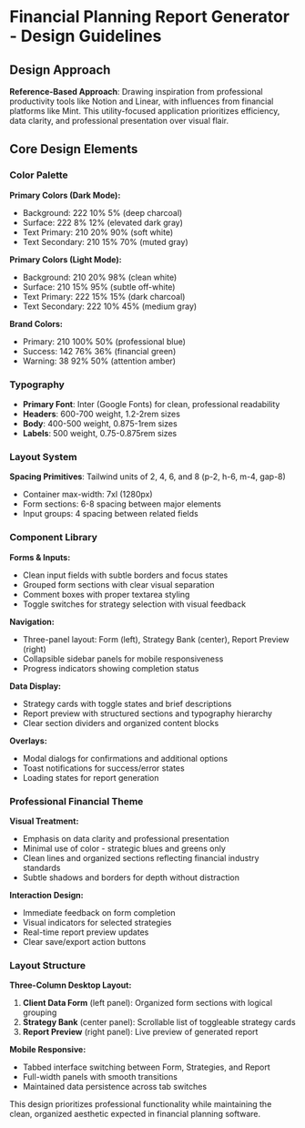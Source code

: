 # Financial Planning Report Generator - Design Guidelines

## Design Approach
**Reference-Based Approach**: Drawing inspiration from professional productivity tools like Notion and Linear, with influences from financial platforms like Mint. This utility-focused application prioritizes efficiency, data clarity, and professional presentation over visual flair.

## Core Design Elements

### Color Palette
**Primary Colors (Dark Mode):**
- Background: 222 10% 5% (deep charcoal)
- Surface: 222 8% 12% (elevated dark gray)
- Text Primary: 210 20% 90% (soft white)
- Text Secondary: 210 15% 70% (muted gray)

**Primary Colors (Light Mode):**
- Background: 210 20% 98% (clean white)
- Surface: 210 15% 95% (subtle off-white)
- Text Primary: 222 15% 15% (dark charcoal)
- Text Secondary: 222 10% 45% (medium gray)

**Brand Colors:**
- Primary: 210 100% 50% (professional blue)
- Success: 142 76% 36% (financial green)
- Warning: 38 92% 50% (attention amber)

### Typography
- **Primary Font**: Inter (Google Fonts) for clean, professional readability
- **Headers**: 600-700 weight, 1.2-2rem sizes
- **Body**: 400-500 weight, 0.875-1rem sizes
- **Labels**: 500 weight, 0.75-0.875rem sizes

### Layout System
**Spacing Primitives**: Tailwind units of 2, 4, 6, and 8 (p-2, h-6, m-4, gap-8)
- Container max-width: 7xl (1280px)
- Form sections: 6-8 spacing between major elements
- Input groups: 4 spacing between related fields

### Component Library

**Forms & Inputs:**
- Clean input fields with subtle borders and focus states
- Grouped form sections with clear visual separation
- Comment boxes with proper textarea styling
- Toggle switches for strategy selection with visual feedback

**Navigation:**
- Three-panel layout: Form (left), Strategy Bank (center), Report Preview (right)
- Collapsible sidebar panels for mobile responsiveness
- Progress indicators showing completion status

**Data Display:**
- Strategy cards with toggle states and brief descriptions
- Report preview with structured sections and typography hierarchy
- Clear section dividers and organized content blocks

**Overlays:**
- Modal dialogs for confirmations and additional options
- Toast notifications for success/error states
- Loading states for report generation

### Professional Financial Theme
**Visual Treatment:**
- Emphasis on data clarity and professional presentation
- Minimal use of color - strategic blues and greens only
- Clean lines and organized sections reflecting financial industry standards
- Subtle shadows and borders for depth without distraction

**Interaction Design:**
- Immediate feedback on form completion
- Visual indicators for selected strategies
- Real-time report preview updates
- Clear save/export action buttons

### Layout Structure
**Three-Column Desktop Layout:**
1. **Client Data Form** (left panel): Organized form sections with logical grouping
2. **Strategy Bank** (center panel): Scrollable list of toggleable strategy cards
3. **Report Preview** (right panel): Live preview of generated report

**Mobile Responsive:**
- Tabbed interface switching between Form, Strategies, and Report
- Full-width panels with smooth transitions
- Maintained data persistence across tab switches

This design prioritizes professional functionality while maintaining the clean, organized aesthetic expected in financial planning software.